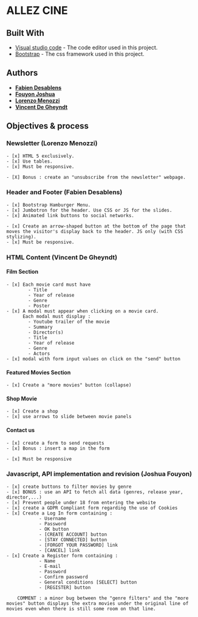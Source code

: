 # ALLEZ CINE

## Built With
* [Visual studio code](https://code.visualstudio.com/) - The code editor used in this project.
* [Bootstrap](https://getbootstrap.com) - The css framework used in this project.

## Authors

* [**Fabien Desablens**](https://github.com/Fabien-desablens)
* [**Fouyon Joshua**](https://github.com/fouyonjoshua)
* [**Lorenzo Menozzi**](https://github.com/Menozzilorenzo)
* [**Vincent De Gheyndt**](https://github.com/vincentdegheyndt)

## Objectives & process
### Newsletter (Lorenzo Menozzi)
    - [x] HTML 5 exclusively.
    - [x] Use tables.
    - [x] Must be responsive.

    - [X] Bonus : create an "unsubscribe from the newsletter" webpage.
### Header and Footer (Fabien Desablens)
    - [x] Bootstrap Hamburger Menu.
    - [x] Jumbotron for the header. Use CSS or JS for the slides.
    - [x] Animated link buttons to social networks.

    - [x] Create an arrow-shaped button at the bottom of the page that moves the visitor's display back to the header. JS only (with CSS stylizing).
    - [x] Must be responsive.
### HTML Content (Vincent De Gheyndt)
#### Film Section
    - [x] Each movie card must have 
            - Title
            - Year of release
            - Genre
            - Poster
    - [x] A modal must appear when clicking on a movie card.
          Each modal must display :
            - Youtube trailer of the movie
            - Summary
            - Director(s)
            - Title
            - Year of release
            - Genre
            - Actors
    - [x] modal with form input values on click on the "send" button
#### Featured Movies Section
    - [x] Create a "more movies" button (collapse)
#### Shop Movie
    - [x] Create a shop
    - [x] use arrows to slide between movie panels
#### Contact us
    - [x] create a form to send requests
    - [x] Bonus : insert a map in the form

    - [x] Must be responsive        

### Javascript, API implementation and revision (Joshua Fouyon)
    - [x] create buttons to filter movies by genre
    - [x] BONUS : use an API to fetch all data (genres, release year, director,...)
    - [x] Prevent people under 18 from entering the website
    - [x] create a GDPR Compliant form regarding the use of Cookies
    - [x] Create a Log In form containing :
                - Username
                - Password
                - OK button
                - [CREATE ACCOUNT] button
                - [STAY CONNECTED] button
                - [FORGOT YOUR PASSWORD] link
                - [CANCEL] link
    - [x] Create a Register form containing :
                - Name
                - E-mail
                - Password
                - Confirm password
                - General conditions [SELECT] button
                - [REGISTER] button

        COMMENT : a minor bug between the "genre filters" and the "more movies" button displays the extra movies under the original line of movies even when there is still some room on that line.
